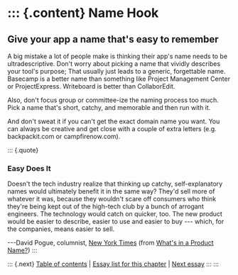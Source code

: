 ::: {.content}
Name Hook
=========

Give your app a name that\'s easy to remember
---------------------------------------------

A big mistake a lot of people make is thinking their app\'s name needs
to be ultradescriptive. Don\'t worry about picking a name that vividly
describes your tool\'s purpose; That usually just leads to a generic,
forgettable name. Basecamp is a better name than something like Project
Management Center or ProjectExpress. Writeboard is better than
CollaborEdit.

Also, don\'t focus group or committee-ize the naming process too much.
Pick a name that\'s short, catchy, and memorable and then run with it.

And don\'t sweat it if you can\'t get the exact domain name you want.
You can always be creative and get close with a couple of extra letters
(e.g. backpackit.com or campfirenow.com).

::: {.quote}
### Easy Does It

Doesn\'t the tech industry realize that thinking up catchy,
self-explanatory names would ultimately benefit it in the same way?
They\'d sell more of whatever it was, because they wouldn\'t scare off
consumers who think they\'re being kept out of the high-tech club by a
bunch of arrogant engineers. The technology would catch on quicker, too.
The new product would be easier to describe, easier to use and easier to
buy --- which, for the companies, means easier to sell.

---David Pogue, columnist, [New York Times](http://nytimes.com/) (from
[What\'s in a Product
Name?](http://blogs.zdnet.com/Research/?p=215&part=rss&tag=feed&subj=zdblog))
:::

::: {.next}
[Table of contents](toc.php) \| [Essay list for this
chapter](toc.php#ch13) \| [Next essay](ch14_Feel_The_Pain.php)
:::
:::
